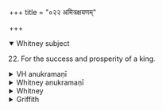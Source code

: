 +++
title = "०२२ अमित्रक्षयणम्"

+++
<details open><summary>Whitney subject</summary>

22. For the success and prosperity of a king.
</details>


<details><summary>VH anukramaṇī</summary>

अमित्रक्षयणम्।  
१-७ वसिषठः, अथर्वा वा। क्षत्रियो राजा, इन्द्रश्च। त्रिष्टुप्।
</details>

<details><summary>Whitney anukramaṇī</summary>

[Vasiṣṭha (? Atharvan?).—āindram. trāiṣṭubham.]
</details>



<details><summary>Whitney</summary>

### Comment
Found in Pāipp. iii. (with vs. 3 before vs. 2), and most of it also in TB. (ii. 4. 77-8). Used by Kāuś. (14. 24) in a rite for victory in battle (the editor of Kāuś. regards the next hymn also as included, but evidently by an error), and also in the ceremony of consecration of a king (17. 28) ⌊Weber, Rājasūya, p. 142⌋; and the comm. mistakenly regards it as quoted at 72. 7, giving the pratīka as imam indra, instead of imam indram, as Kāuś. really reads (xii. 2. 47, evidently the verse intended). The Anukr. spreads itself at very unusual length over the character of the hymn: imam indra vardhaye ’ti vasiṣṭha āindraṁ trāiṣṭubhaṁ so ‘tharvā kṣatriyāya rājñe candramase prathamābhiḥ pañcabhir niramitrīkaraṇamukhyene ’ndram aprārthayad grāmagavāśvādi sarvaṁ rājyopakaraṇaṁ ca tataḥ parābhyām antyābhyām indrarūpeṇa svayam eva kṣatriyaṁ rājānaṁ candramasain āśiṣā prāṇudad iti. Probably Vasiṣṭha is the intended ṛṣi-name, and so ‘tharvā (one ms. sāuth-) a misreading for something else.


### Translations
Translated; Ludwig, p. 457; Zimmer, 165; Grill, 67, 135; Griffith, i. 162; Bloomfield, 115, 404; Weber, xviii. 91.—Cf. Hillebrandt, Veda-chrestomathie, p. 43.
</details>

<details><summary>Griffith</summary>

A benediction on a newly consecrated king
</details>
